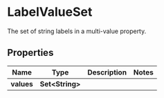 

# LabelValueSet

The set of string labels in a multi-value property.

## Properties

| Name | Type | Description | Notes |
|------------ | ------------- | ------------- | -------------|
|**values** | **Set&lt;String&gt;** |  |  |




